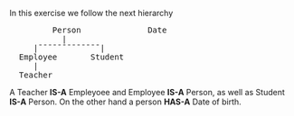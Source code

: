 <p>In this exercise we follow the next hierarchy</p>
<pre>
         Person              Date
           |
     |¯¯¯¯¯¯¯¯¯¯¯¯¯|
  Employee       Student
     |
  Teacher
</pre>
<p>A Teacher <strong>IS-A</strong> Empleyoee and Employee <strong>IS-A</strong> Person, as well as Student <strong>IS-A</strong> Person. On the other hand a person <strong>HAS-A</strong> Date of birth.</p>
